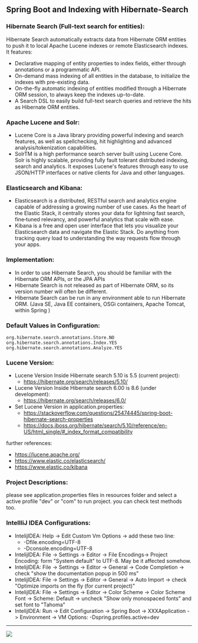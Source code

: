 ## Spring Boot and Indexing with Hibernate-Search

### Hibernate Search (Full-text search for entities):
Hibernate Search automatically extracts data from Hibernate ORM entities to push it to local Apache Lucene indexes or remote Elasticsearch indexes.
It features:
- Declarative mapping of entity properties to index fields, either through annotations or a programmatic API.
- On-demand mass indexing of all entities in the database, to initialize the indexes with pre-existing data.
- On-the-fly automatic indexing of entities modified through a Hibernate ORM session, to always keep the indexes up-to-date.
- A Search DSL to easily build full-text search queries and retrieve the hits as Hibernate ORM entities.

### Apache Lucene and Solr:
- Lucene Core is a Java library providing powerful indexing and search features, as well as spellchecking, hit highlighting and advanced analysis/tokenization capabilities.
- SolrTM is a high performance search server built using Lucene Core. Solr is highly scalable, providing fully fault tolerant distributed indexing, search and analytics. It exposes Lucene's features through easy to use JSON/HTTP interfaces or native clients for Java and other languages.

### Elasticsearch and Kibana:
- Elasticsearch is a distributed, RESTful search and analytics engine capable of addressing a growing number of use cases. As the heart of the Elastic Stack, it centrally stores your data for lightning fast search, fine‑tuned relevancy, and powerful analytics that scale with ease.
- Kibana is a free and open user interface that lets you visualize your Elasticsearch data and navigate the Elastic Stack. Do anything from tracking query load to understanding the way requests flow through your apps.

### Implementation:
- In order to use Hibernate Search, you should be familiar with the Hibernate ORM APIs, or the JPA APIs
- Hibernate Search is not released as part of Hibernate ORM, so its version number will often be different. 
- Hibernate Search can be run in any  environment able to run Hibernate ORM. (Java SE, Java EE containers, OSGi containers, Apache Tomcat, within Spring )

### Default Values in Configuration:
    org.hibernate.search.annotations.Store.NO
    org.hibernate.search.annotations.Index.YES
    org.hibernate.search.annotations.Analyze.YES
    
### Lucene Version:
- Lucene Version Inside Hibernate search 5.10 is 5.5 (current project):   
    - https://hibernate.org/search/releases/5.10/     
- Lucene Version Inside Hibernate search 6.00 is 8.6 (under development):     
    - https://hibernate.org/search/releases/6.0/  
- Set Lucene Version in application.properties:
    - https://stackoverflow.com/questions/25474445/spring-boot-hibernate-search-properties
    - https://docs.jboss.org/hibernate/search/5.10/reference/en-US/html_single/#_index_format_compatibility


further references:     
- https://lucene.apache.org/
- https://www.elastic.co/elasticsearch/
- https://www.elastic.co/kibana


### Project Descriptions:
please see application.properties files in resources folder and select a active profile "dev" or "com" to run project. you can check test methods too.  

### IntellliJ IDEA Configurations:
- IntelijIDEA: Help -> Edit Custom Vm Options -> add these two line:
    - -Dfile.encoding=UTF-8
    - -Dconsole.encoding=UTF-8
- IntelijIDEA: File -> Settings -> Editor -> File Encodings-> Project Encoding: form "System default" to UTF-8. May be it affected somehow.
- IntelijIDEA: File -> Settings -> Editor -> General -> Code Completion -> check "show the documentation popup in 500 ms"
- IntelijIDEA: File -> Settings -> Editor -> General -> Auto Import -> check "Optimize imports on the fly (for current project)"
- IntelijIDEA: File -> Settings -> Editor -> Color Scheme -> Color Scheme Font -> Scheme: Default -> uncheck "Show only monospaced fonts" and set font to "Tahoma"
- IntelijIDEA: Run -> Edit Configuration -> Spring Boot -> XXXApplication -> Environment -> VM Options: -Dspring.profiles.active=dev

<hr/>
<a href="mailto:eng.motahari@gmail.com?"><img src="https://img.shields.io/badge/gmail-%23DD0031.svg?&style=for-the-badge&logo=gmail&logoColor=white"/></a>

